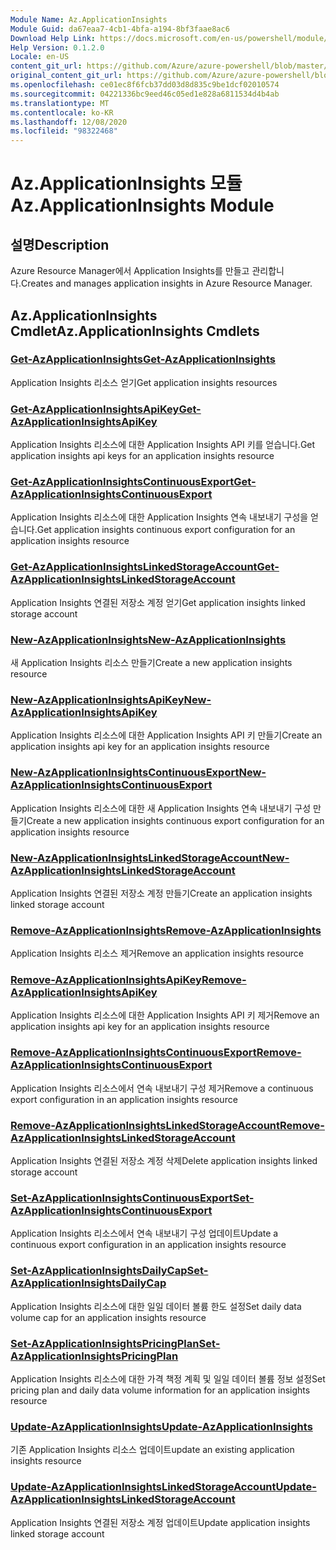 ```yaml
---
Module Name: Az.ApplicationInsights
Module Guid: da67eaa7-4cb1-4bfa-a194-8bf3faae8ac6
Download Help Link: https://docs.microsoft.com/en-us/powershell/module/az.applicationinsights
Help Version: 0.1.2.0
Locale: en-US
content_git_url: https://github.com/Azure/azure-powershell/blob/master/src/ApplicationInsights/ApplicationInsights/help/Az.ApplicationInsights.md
original_content_git_url: https://github.com/Azure/azure-powershell/blob/master/src/ApplicationInsights/ApplicationInsights/help/Az.ApplicationInsights.md
ms.openlocfilehash: ce01ec8f6fcb37dd03d8d835c9be1dcf02010574
ms.sourcegitcommit: 04221336bc9eed46c05ed1e828a6811534d4b4ab
ms.translationtype: MT
ms.contentlocale: ko-KR
ms.lasthandoff: 12/08/2020
ms.locfileid: "98322468"
---
```

# <span data-ttu-id="04b86-101">Az.ApplicationInsights 모듈</span><span class="sxs-lookup"><span data-stu-id="04b86-101">Az.ApplicationInsights Module</span></span>
## <span data-ttu-id="04b86-102">설명</span><span class="sxs-lookup"><span data-stu-id="04b86-102">Description</span></span>
<span data-ttu-id="04b86-103">Azure Resource Manager에서 Application Insights를 만들고 관리합니다.</span><span class="sxs-lookup"><span data-stu-id="04b86-103">Creates and manages application insights in Azure Resource Manager.</span></span>

## <span data-ttu-id="04b86-104">Az.ApplicationInsights Cmdlet</span><span class="sxs-lookup"><span data-stu-id="04b86-104">Az.ApplicationInsights Cmdlets</span></span>
### [<span data-ttu-id="04b86-105">Get-AzApplicationInsights</span><span class="sxs-lookup"><span data-stu-id="04b86-105">Get-AzApplicationInsights</span></span>](Get-AzApplicationInsights.md)
<span data-ttu-id="04b86-106">Application Insights 리소스 얻기</span><span class="sxs-lookup"><span data-stu-id="04b86-106">Get application insights resources</span></span>

### [<span data-ttu-id="04b86-107">Get-AzApplicationInsightsApiKey</span><span class="sxs-lookup"><span data-stu-id="04b86-107">Get-AzApplicationInsightsApiKey</span></span>](Get-AzApplicationInsightsApiKey.md)
<span data-ttu-id="04b86-108">Application Insights 리소스에 대한 Application Insights API 키를 얻습니다.</span><span class="sxs-lookup"><span data-stu-id="04b86-108">Get application insights api keys for an application insights resource</span></span>

### [<span data-ttu-id="04b86-109">Get-AzApplicationInsightsContinuousExport</span><span class="sxs-lookup"><span data-stu-id="04b86-109">Get-AzApplicationInsightsContinuousExport</span></span>](Get-AzApplicationInsightsContinuousExport.md)
<span data-ttu-id="04b86-110">Application Insights 리소스에 대한 Application Insights 연속 내보내기 구성을 얻습니다.</span><span class="sxs-lookup"><span data-stu-id="04b86-110">Get application insights continuous export configuration for an application insights resource</span></span>

### [<span data-ttu-id="04b86-111">Get-AzApplicationInsightsLinkedStorageAccount</span><span class="sxs-lookup"><span data-stu-id="04b86-111">Get-AzApplicationInsightsLinkedStorageAccount</span></span>](Get-AzApplicationInsightsLinkedStorageAccount.md)
<span data-ttu-id="04b86-112">Application Insights 연결된 저장소 계정 얻기</span><span class="sxs-lookup"><span data-stu-id="04b86-112">Get application insights linked storage account</span></span>

### [<span data-ttu-id="04b86-113">New-AzApplicationInsights</span><span class="sxs-lookup"><span data-stu-id="04b86-113">New-AzApplicationInsights</span></span>](New-AzApplicationInsights.md)
<span data-ttu-id="04b86-114">새 Application Insights 리소스 만들기</span><span class="sxs-lookup"><span data-stu-id="04b86-114">Create a new application insights resource</span></span>

### [<span data-ttu-id="04b86-115">New-AzApplicationInsightsApiKey</span><span class="sxs-lookup"><span data-stu-id="04b86-115">New-AzApplicationInsightsApiKey</span></span>](New-AzApplicationInsightsApiKey.md)
<span data-ttu-id="04b86-116">Application Insights 리소스에 대한 Application Insights API 키 만들기</span><span class="sxs-lookup"><span data-stu-id="04b86-116">Create an application insights api key for an application insights resource</span></span>

### [<span data-ttu-id="04b86-117">New-AzApplicationInsightsContinuousExport</span><span class="sxs-lookup"><span data-stu-id="04b86-117">New-AzApplicationInsightsContinuousExport</span></span>](New-AzApplicationInsightsContinuousExport.md)
<span data-ttu-id="04b86-118">Application Insights 리소스에 대한 새 Application Insights 연속 내보내기 구성 만들기</span><span class="sxs-lookup"><span data-stu-id="04b86-118">Create a new application insights continuous export configuration for an application insights resource</span></span>

### [<span data-ttu-id="04b86-119">New-AzApplicationInsightsLinkedStorageAccount</span><span class="sxs-lookup"><span data-stu-id="04b86-119">New-AzApplicationInsightsLinkedStorageAccount</span></span>](New-AzApplicationInsightsLinkedStorageAccount.md)
<span data-ttu-id="04b86-120">Application Insights 연결된 저장소 계정 만들기</span><span class="sxs-lookup"><span data-stu-id="04b86-120">Create an application insights linked storage account</span></span>

### [<span data-ttu-id="04b86-121">Remove-AzApplicationInsights</span><span class="sxs-lookup"><span data-stu-id="04b86-121">Remove-AzApplicationInsights</span></span>](Remove-AzApplicationInsights.md)
<span data-ttu-id="04b86-122">Application Insights 리소스 제거</span><span class="sxs-lookup"><span data-stu-id="04b86-122">Remove an application insights resource</span></span>

### [<span data-ttu-id="04b86-123">Remove-AzApplicationInsightsApiKey</span><span class="sxs-lookup"><span data-stu-id="04b86-123">Remove-AzApplicationInsightsApiKey</span></span>](Remove-AzApplicationInsightsApiKey.md)
<span data-ttu-id="04b86-124">Application Insights 리소스에 대한 Application Insights API 키 제거</span><span class="sxs-lookup"><span data-stu-id="04b86-124">Remove an application insights api key for an application insights resource</span></span>

### [<span data-ttu-id="04b86-125">Remove-AzApplicationInsightsContinuousExport</span><span class="sxs-lookup"><span data-stu-id="04b86-125">Remove-AzApplicationInsightsContinuousExport</span></span>](Remove-AzApplicationInsightsContinuousExport.md)
<span data-ttu-id="04b86-126">Application Insights 리소스에서 연속 내보내기 구성 제거</span><span class="sxs-lookup"><span data-stu-id="04b86-126">Remove a continuous export configuration in an application insights resource</span></span>

### [<span data-ttu-id="04b86-127">Remove-AzApplicationInsightsLinkedStorageAccount</span><span class="sxs-lookup"><span data-stu-id="04b86-127">Remove-AzApplicationInsightsLinkedStorageAccount</span></span>](Remove-AzApplicationInsightsLinkedStorageAccount.md)
<span data-ttu-id="04b86-128">Application Insights 연결된 저장소 계정 삭제</span><span class="sxs-lookup"><span data-stu-id="04b86-128">Delete application insights linked storage account</span></span>

### [<span data-ttu-id="04b86-129">Set-AzApplicationInsightsContinuousExport</span><span class="sxs-lookup"><span data-stu-id="04b86-129">Set-AzApplicationInsightsContinuousExport</span></span>](Set-AzApplicationInsightsContinuousExport.md)
<span data-ttu-id="04b86-130">Application Insights 리소스에서 연속 내보내기 구성 업데이트</span><span class="sxs-lookup"><span data-stu-id="04b86-130">Update a continuous export configuration in an application insights resource</span></span>

### [<span data-ttu-id="04b86-131">Set-AzApplicationInsightsDailyCap</span><span class="sxs-lookup"><span data-stu-id="04b86-131">Set-AzApplicationInsightsDailyCap</span></span>](Set-AzApplicationInsightsDailyCap.md)
<span data-ttu-id="04b86-132">Application Insights 리소스에 대한 일일 데이터 볼륨 한도 설정</span><span class="sxs-lookup"><span data-stu-id="04b86-132">Set daily data volume cap for an application insights resource</span></span>

### [<span data-ttu-id="04b86-133">Set-AzApplicationInsightsPricingPlan</span><span class="sxs-lookup"><span data-stu-id="04b86-133">Set-AzApplicationInsightsPricingPlan</span></span>](Set-AzApplicationInsightsPricingPlan.md)
<span data-ttu-id="04b86-134">Application Insights 리소스에 대한 가격 책정 계획 및 일일 데이터 볼륨 정보 설정</span><span class="sxs-lookup"><span data-stu-id="04b86-134">Set pricing plan and daily data volume information for an application insights resource</span></span>

### [<span data-ttu-id="04b86-135">Update-AzApplicationInsights</span><span class="sxs-lookup"><span data-stu-id="04b86-135">Update-AzApplicationInsights</span></span>](Update-AzApplicationInsights.md)
<span data-ttu-id="04b86-136">기존 Application Insights 리소스 업데이트</span><span class="sxs-lookup"><span data-stu-id="04b86-136">update an existing application insights resource</span></span>

### [<span data-ttu-id="04b86-137">Update-AzApplicationInsightsLinkedStorageAccount</span><span class="sxs-lookup"><span data-stu-id="04b86-137">Update-AzApplicationInsightsLinkedStorageAccount</span></span>](Update-AzApplicationInsightsLinkedStorageAccount.md)
<span data-ttu-id="04b86-138">Application Insights 연결된 저장소 계정 업데이트</span><span class="sxs-lookup"><span data-stu-id="04b86-138">Update application insights linked storage account</span></span>

